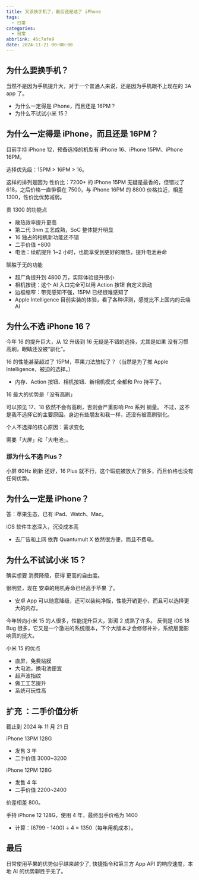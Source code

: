 ```yaml
---
title: 又该换手机了，最后还是选了 iPhone
tags:
  - 日常
categories:
  - 日常
abbrlink: 46c7afe9
date: 2024-11-21 00:00:00
---
```


## 为什么要换手机？

当然不是因为手机提升大，对于一个普通人来说，还是因为手机跟不上现在的 3A app 了。

- 为什么一定得是 iPhone，而且还是 16PM？
- 为什么不试试小米 15？

## 为什么一定得是 iPhone，而且还是 16PM？

目前手持 iPhone 12，预备选择的机型有 iPhone 16、iPhone 15PM、iPhone 16PM。

选择优先级：15PM > 16PM > 16。

这样的排列是因为 性价比：7200+ 的 iPhone 15PM 无疑是最香的，但错过了 618，之后价格一直徘徊在 7500，与 iPhone 16PM 的 8800 价格拉近，相差 1300，性价比优势减弱。

贵 1300 的功能点

- 散热效率提升更高
- 第二代 3nm 工艺成熟，SoC 整体提升明显
- 16 独占的相机新功能还不错
- 二手价值 +800
- 电池：续航提升 1~2 小时，也能享受到更好的散热，提升电池寿命

聊胜于无的功能

- 超广角提升到 4800 万，实际体验提升很小
- 相机按键：这个 AI 入口完全可以用 Action 按钮 自定义启动
- 边框缩窄：带壳感知不强，15PM 已经很难感知了
- Apple Intelligence 目前实装的体验，看了各种评测，感觉比不上国内的云端 AI

## 为什么不选 iPhone 16？

今年 16 的提升巨大，从 12 升级到 16 无疑是不错的选择，尤其是如果 没有习惯高刷，眼睛还没被“驯化”。

16 的性能甚至超过了 15PM，苹果刀法放松了？（当然是为了推 Apple Intelligence，被迫的选择。）

- 内存、Action 按钮、相机按钮、新相机模式 全都和 Pro 持平了。

16 最大的劣势是「没有高刷」

可以预见 17、18 依然不会有高刷，否则会严重影响 Pro 系列 销量。
不过，这不是我不选择它的主要原因。身边有些朋友和我一样，还没有被高刷驯化。

个人不选择的核心原因：需求变化

需要「大屏」和「大电池」。

### 那为什么不选 Plus？

小屏 60Hz 刷新 还好，16 Plus 就不行，这个瑕疵被放大了很多，而且价格也没有任何优势。

## 为什么一定是 iPhone？

答：苹果生态，已有 iPad、Watch、Mac。

iOS 软件生态深入，沉没成本高

- 去广告和上网 依靠 Quantumult X 依然很方便，而且不费电。

## 为什么不试试小米 15？

确实想要 消费降级，获得 更高的自由度。

很明显，现在 安卓的用机寿命已经高于苹果 了。

- 安卓 App 可以随意降级，还可以装纯净版，性能开销更小，而且可以选择更大的内存。

今年转向小米 15 的人很多，性能提升巨大，澎湃 2 成熟了许多。
反倒是 iOS 18 Bug 很多，它又是一个激进的系统版本，下个大版本才会修修补补，系统层面影响真的挺大。

小米 15 的优点

- 直屏，免费贴膜
- 大电池，换电池便宜
- 超声波指纹
- 做工工艺提升
- 系统可玩性高

## 扩充 ：二手价值分析

截止到 2024 年 11 月 21 日

iPhone 13PM 128G

- 发售 3 年
- 二手价值 3000~3200

iPhone 12PM 128G

- 发售 4 年
- 二手价值 2200~2400

价差相差 800。

手持 iPhone 12 128G，使用 4 年，最终出手价格为 1400

- 计算：(6799 - 1400) ÷ 4 = 1350（每年用机成本）。

## 最后

日常使用苹果的优势似乎越来越少了, 快捷指令和第三方 App API 的响应速度，本地 AI 的优势聊胜于无了。
